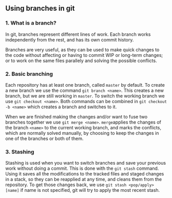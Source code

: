 ## Using branches in git

### 1. What is a branch?
In git, branches represent different lines of work. Each branch works independently from the rest, and has its own commit history.

Branches are very useful, as they can be used to make quick changes to the code without affecting or having to commit WIP or long-term changes; or to work on the same files parallely and solving the possible conflicts.

### 2. Basic branching
Each repository has at least one branch, called `master` by default. To create a new branch we use the command `git branch <name>`. This creates a new branch, but we are still working in `master`. To switch the working branch we use `git checkout <name>`. Both commands can be combined in `git checkout -b <name>` which creates a branch and switches to it.

When we are finished making the changes and/or want to fuse two branches together we use `git merge <name>`. `merge`applies the changes of the branch `<name>` to the current working branch, and marks the conflicts, which are normally solved manually, by choosing to keep the changes in one of the branches or both of them.

### 3. Stashing
Stashing is used when you want to switch branches and save your previous work without doing a commit. This is done with the `git stash` command. Using it saves all the modifications to the tracked files and staged changes in a stack, so they can be reapplied at any time, and cleans them from the repository. To get those changes back, we use `git stash <pop/apply> [name]` if name is not specified, git will try to apply the most recent stash. 
